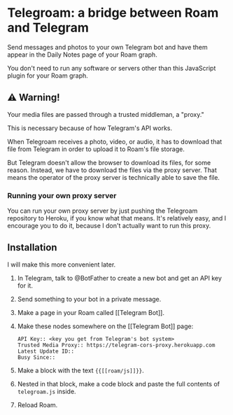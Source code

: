 # Telegroam: a bridge between Roam and Telegram

Send messages and photos to your own Telegram bot and have them appear
in the Daily Notes page of your Roam graph.

You don't need to run any software or servers other than this
JavaScript plugin for your Roam graph.

## ⚠️ Warning!

Your media files are passed through a trusted middleman, a "proxy."

This is necessary because of how Telegram's API works.

When Telegroam receives a photo, video, or audio, it has to download
that file from Telegram in order to upload it to Roam's file storage.

But Telegram doesn't allow the browser to download its files, for some
reason.  Instead, we have to download the files via the proxy server.
That means the operator of the proxy server is technically able to
save the file.

### Running your own proxy server

You can run your own proxy server by just pushing the Telegroam
repository to Heroku, if you know what that means.  It's relatively
easy, and I encourage you to do it, because I don't actually want to
run this proxy.

## Installation

I will make this more convenient later.

1. In Telegram, talk to @BotFather to create a new bot and get an API
   key for it.

2. Send something to your bot in a private message.

3. Make a page in your Roam called [[Telegram Bot]].

4. Make these nodes somewhere on the [[Telegram Bot]] page:

       API Key:: <key you get from Telegram's bot system>
       Trusted Media Proxy:: https://telegram-cors-proxy.herokuapp.com
       Latest Update ID::
       Busy Since::

5. Make a block with the text `{{[[roam/js]]}}`.

6. Nested in that block, make a code block and paste the full contents
   of `telegroam.js` inside.

7. Reload Roam.
